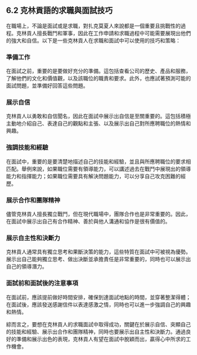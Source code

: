 ## 6.2 克林貢語的求職與面試技巧

在職場上，不論是面試或是求職，對扎克莫夏人來說都是一個重要且挑戰性的過程。克林貢人擅長戰鬥和軍事，因此在工作申請和求職過程中可能需要展現出他們的強大和自信。以下是一些克林貢人在求職和面試中可以使用的技巧和策略：

### 準備工作
在面試之前，重要的是要做好充分的準備。這包括查看公司的歷史、產品和服務，了解他們的文化和價值觀，以及該職位的職責和要求。此外，也應試著預測可能的面試問題，並準備好回答這些問題。

### 展示自信
克林貢人以勇敢和自信聞名，因此在面試中展示出自信是至關重要的。這包括積極主動地介紹自己、表達自己的觀點和主張、以及展示出自己對所應聘職位的熱情和興趣。

### 強調技能和經驗
在面試中，重要的是要清楚地描述自己的技能和經驗，並且與所應聘職位的要求相匹配。舉例來說，如果職位需要有領導能力，可以講述過去在戰鬥中展現出的領導能力和指揮能力；如果職位需要具有解決問題能力，可以分享自己攻克困難的經歷。

### 展示合作和團隊精神
儘管克林貢人擅長獨立戰鬥，但在現代職場中，團隊合作也是非常重要的。因此，在面試中展示出自己有合作精神、善於與他人溝通和協作是很有價值的。

### 展示自主性和決斷力
克林貢人通常具有獨立思考和果斷決策的能力，這些特質在面試中可被視為優勢。展示出自己能夠獨立思考、做出決斷並承擔責任是非常重要的，同時也可以展示出自己的領導潛力。

### 面試前和面試後的注意事項
在面試前，應該提前做好時間安排，確保到達面試地點的時間，並穿著整潔得體；在面試後，應該發送感謝信件以表達感激之情，同時也可以進一步強調自己的興趣和熱情。

綜而言之，要想在克林貢人的求職面試中取得成功，關鍵在於展示自信、突顯自己的技能和經驗、展示出合作和團隊精神，同時也要展示出自主性和決斷力。通過良好的準備和展示出色的表現，克林貢人有望在面試中脫穎而出，贏得心中所求的工作機會。